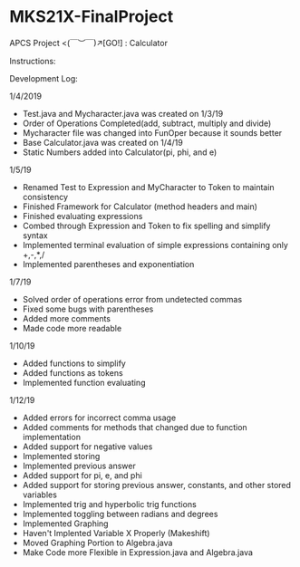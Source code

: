 # MKS21X-FinalProject

APCS Project <(￣︶￣)↗[GO!] : Calculator

Instructions:

Development Log:

 1/4/2019
 - Test.java and Mycharacter.java was created on 1/3/19
 - Order of Operations Completed(add, subtract, multiply and divide)
 - Mycharacter file was changed into FunOper because it sounds better
 - Base Calculator.java was created on 1/4/19
 - Static Numbers added into Calculator(pi, phi, and e)

 1/5/19
 - Renamed Test to Expression and MyCharacter to Token to maintain consistency
 - Finished Framework for Calculator (method headers and main)
 - Finished evaluating expressions
 - Combed through Expression and Token to fix spelling and simplify syntax
 - Implemented terminal evaluation of simple expressions containing only +,-,*,/
 - Implemented parentheses and exponentiation

 1/7/19
 - Solved order of operations error from undetected commas
 - Fixed some bugs with parentheses
 - Added more comments
 - Made code more readable

 1/10/19
 - Added functions to simplify
 - Added functions as tokens
 - Implemented function evaluating

 1/12/19
 - Added errors for incorrect comma usage
 - Added comments for methods that changed due to function implementation
 - Added support for negative values
 - Implemented storing
 - Implemented previous answer
 - Added support for pi, e, and phi
 - Added support for storing previous answer, constants, and other stored variables
 - Implemented trig and hyperbolic trig functions
 - Implemented toggling between radians and degrees
 - Implemented Graphing
 - Haven't Implented Variable X Properly (Makeshift)
 - Moved Graphing Portion to Algebra.java
 - Make Code more Flexible in Expression.java and Algebra.java
